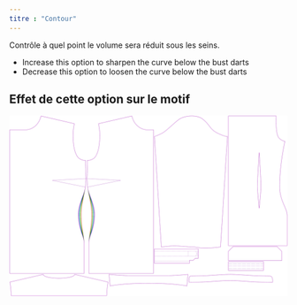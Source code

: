 ```yaml
---
titre : "Contour"
---
```


Contrôle à quel point le volume sera réduit sous les seins.

- Increase this option to sharpen the curve below the bust darts
- Decrease this option to loosen the curve below the bust darts

## Effet de cette option sur le motif

![Cette image montre l'effet de cette option en superposant plusieurs variantes qui ont une valeur différente pour cette option](simone_contour_sample.svg "Effet de cette option sur le modèle")
